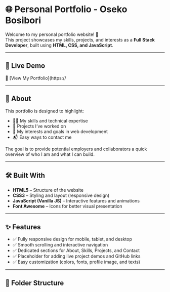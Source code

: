 # 🌐 Personal Portfolio - Oseko Bosibori

Welcome to my personal portfolio website! 🎉  
This project showcases my skills, projects, and interests as a **Full Stack Developer**, built using **HTML, CSS, and JavaScript**.

---

## 🚀 Live Demo

🔗 [View My Portfolio](https://

---

## 📌 About

This portfolio is designed to highlight:

- 👩‍💻 My skills and technical expertise  
- 📂 Projects I’ve worked on  
- 🎯 My interests and goals in web development  
- 📬 Easy ways to contact me  

The goal is to provide potential employers and collaborators a quick overview of who I am and what I can build.

---

## 🛠️ Built With

- **HTML5** – Structure of the website  
- **CSS3** – Styling and layout (responsive design)  
- **JavaScript (Vanilla JS)** – Interactive features and animations  
- **Font Awesome** – Icons for better visual presentation  

---

## ✨ Features

- ✅ Fully responsive design for mobile, tablet, and desktop  
- ✅ Smooth scrolling and interactive navigation  
- ✅ Dedicated sections for About, Skills, Projects, and Contact  
- ✅ Placeholder for adding live project demos and GitHub links  
- ✅ Easy customization (colors, fonts, profile image, and texts)  

---

## 📂 Folder Structure



